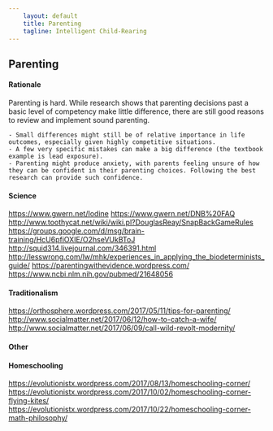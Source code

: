 ```yaml
---
    layout: default
    title: Parenting
    tagline: Intelligent Child-Rearing
---
```


## Parenting

#### Rationale

Parenting is hard. While research shows that parenting decisions past a basic level of competency make little difference, there are still good reasons to review and implement sound parenting.

	- Small differences might still be of relative importance in life outcomes, especially given highly competitive situations.
	- A few very specific mistakes can make a big difference (the textbook example is lead exposure).
	- Parenting might produce anxiety, with parents feeling unsure of how they can be confident in their parenting choices. Following the best research can provide such confidence.

#### Science

https://www.gwern.net/Iodine
https://www.gwern.net/DNB%20FAQ
http://www.toothycat.net/wiki/wiki.pl?DouglasReay/SnapBackGameRules
https://groups.google.com/d/msg/brain-training/HcU6pfiOXIE/O2hseVUkBToJ
http://squid314.livejournal.com/346391.html
http://lesswrong.com/lw/mhk/experiences_in_applying_the_biodeterminists_guide/
https://parentingwithevidence.wordpress.com/
https://www.ncbi.nlm.nih.gov/pubmed/21648056

#### Traditionalism

https://orthosphere.wordpress.com/2017/05/11/tips-for-parenting/
http://www.socialmatter.net/2017/06/12/how-to-catch-a-wife/
http://www.socialmatter.net/2017/06/09/call-wild-revolt-modernity/

#### Other

#### Homeschooling

https://evolutionistx.wordpress.com/2017/08/13/homeschooling-corner/
https://evolutionistx.wordpress.com/2017/10/02/homeschooling-corner-flying-kites/
https://evolutionistx.wordpress.com/2017/10/22/homeschooling-corner-math-philosophy/
